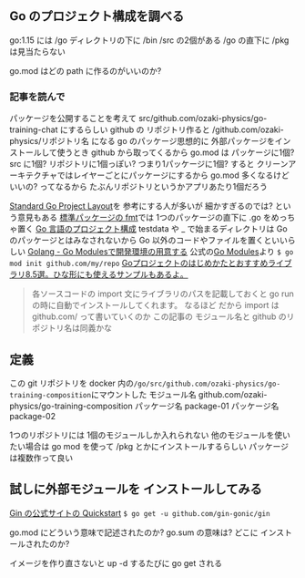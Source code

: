 ## Go のプロジェクト構成を調べる
go:1.15 には /go ディレクトリの下に /bin /src の2個がある
/go の直下に /pkg は見当たらない

go.mod はどの path に作るのがいいのか?
### 記事を読んで
パッケージを公開することを考えて src/github.com/ozaki-physics/go-training-chat にするらしい
github の リポジトリ作ると /github.com/ozaki-physics/リポジトリ名 になる
go のパッケージ思想的に 外部パッケージをインストールして使うとき github から取ってくるから
go.mod は パッケージに1個? src に1個?
リポジトリに1個っぽい? つまり1パッケージに1個?
すると クリーンアーキテクチャではレイヤーごとにパッケージにするから go.mod 多くなるけどいいの?
ってなるから たぶんリポジトリというかアプリあたり1個だろう

[Standard Go Project Layout](https://github.com/golang-standards/project-layout/blob/master/README_ja.md)を
参考にする人が多いが 細かすぎるのでは? という意見もある
[標準パッケージの fmt](https://github.com/golang/go/tree/master/src/fmt)では
1つのパッケージの直下に .go をめっちゃ置く
[Go 言語のプロジェクト構成](https://blog.tokoyax.com/entry/go/project)
testdata や _ で始まるディレクトリは Go のパッケージとはみなされないから Go 以外のコードやファイルを置くといいらしい
[Golang - Go Modulesで開発環境の用意する](https://qiita.com/so-heee/items/56f5317b42cec3d94383)
公式の[Go Modules](https://github.com/golang/go/wiki/Modules)より
`$ go mod init github.com/my/repo`
[Goプロジェクトのはじめかたとおすすめライブラリ8.5選。ひな形にも使えるサンプルもあるよ。](https://qiita.com/yagi_eng/items/65cd812107362d36ae86)
>各ソースコードの import 文にライブラリのパスを記載しておくと go run の時に自動でインストールしてくれます。
なるほど だから import は github.com/ って書いていくのか
この記事の モジュール名と github のリポジトリ名は同義かな

## 定義
この git リポジトリを
docker 内の`/go/src/github.com/ozaki-physics/go-training-composition`にマウントした
モジュール名 github.com/ozaki-physics/go-training-composition
パッケージ名 package-01
パッケージ名 package-02

1つのリポジトリには 1個のモジュールしか入れられない
他のモジュールを使いたい場合は go mod を使って /pkg とかにインストールするらしい
パッケージは複数作って良い

## 試しに外部モジュールを インストールしてみる
[Gin の公式サイトの Quickstart](https://gin-gonic.com/docs/quickstart/)
`$ go get -u github.com/gin-gonic/gin`

go.mod にどういう意味で記述されたのか?
go.sum の意味は?
どこに インストールされたのか?

イメージを作り直さないと up -d するたびに go get される
